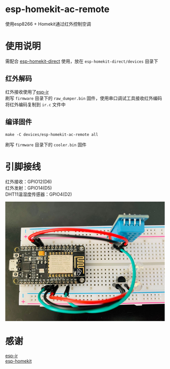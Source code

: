 # esp-homekit-ac-remote
使用esp8266 + Homekit通过红外控制空调<br>

# 使用说明
需配合 [esp-homekit-direct](https://github.com/LeeLulin/esp-homekit-direct) 使用，放在 `esp-homekit-direct/devices` 目录下<br>
## 红外解码
红外接收使用了[esp-ir](https://github.com/maximkulkin/esp-ir)<br>
刷写 `firmware` 目录下的 `raw_dumper.bin` 固件，使用串口调试工具接收红外编码<br>
将红外编码复制到 `ir.c` 文件中

## 编译固件
```
make -C devices/esp-homekit-ac-remote all
```
刷写 `firmware` 目录下的 `cooler.bin` 固件
# 引脚接线
红外接收：GPIO12(D6)<br>
红外发射：GPIO14(D5)<br>
DHT11温湿度传感器：GPIO4(D2)<br>

![circuit](pic/circuit.jpg)

# 感谢
[esp-ir](https://github.com/maximkulkin/esp-ir)<br>
[esp-homekit](https://github.com/maximkulkin/esp-homekit)<br>